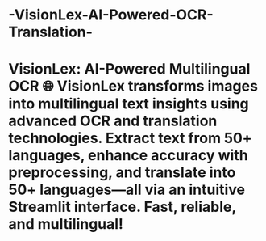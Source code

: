 # -VisionLex-AI-Powered-OCR-Translation-
# **VisionLex: AI-Powered Multilingual OCR** 🌐   VisionLex transforms images into multilingual text insights using advanced OCR and translation technologies. Extract text from 50+ languages, enhance accuracy with preprocessing, and translate into 50+ languages—all via an intuitive Streamlit interface. Fast, reliable, and multilingual!
